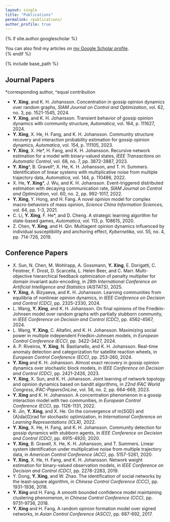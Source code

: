 ```yaml
---
layout: single
title: "Publications"
permalink: /publications/
author_profile: true
---
```


{% if site.author.googlescholar %}
  <div class="wordwrap">You can also find my articles on <a href="{{site.author.googlescholar}}">my Google Scholar profile</a>.</div>
{% endif %}

{% include base_path %}

## Journal Papers

*corresponding author, ^equal contribution
<ul id="customlistjournal" style="counter-reset: elementcounter 10;">

<li> <b>Y. Xing</b>, and K. H. Johansson. Concentration in gossip opinion dynamics over random graphs, <i>SIAM Journal on Control and Optimization</i>, vol. 62, no. 3, pp. 1521-1545, 2024. 
</li>

<li> <b>Y. Xing</b>, and K. H. Johansson. Transient behavior of gossip opinion dynamics with community structure, <i>Automatica</i>, vol. 164, p. 111627, 2024.
</li>

<li>  <b>Y. Xing</b>, X. He, H. Fang, and K. H. Johansson. Community structure recovery and interaction probability estimation for gossip opinion dynamics, <i>Automatica</i>, vol. 154, p. 111105, 2023.
</li>

<li>  <b>Y. Xing</b>, X. He*, H. Fang, and K. H. Johansson. Recursive network estimation for a model with binary-valued states, <i>IEEE Transactions on Automatic
  Control</i>, vol. 68, no. 7, pp. 3872-3887, 2023.
</li>

<li>  <b>Y. Xing</b>^, B. Gravell^, X. He, K. H. Johansson, and T. H. Summers. Identification of linear systems with multiplicative noise from multiple trajectory data, <i>Automatica</i>, vol. 144, p. 110486, 2022.
</li>

<li> X. He,  <b>Y. Xing</b>*, J. Wu, and K. H. Johansson. Event-triggered distributed estimation with decaying communication rate, <i>SIAM Journal on Control and Optimization</i>, vol. 60, no. 2, pp. 992-1017, 2022.
</li>

<li>  <b>Y. Xing</b>, Y. Hong, and H. Fang. A novel opinion model for complex macro-behaviors of mass opinion, <i>Science China Information Sciences</i>, vol. 64, pp. 1-3, 2021.
</li>

<li> C. Li,  <b>Y. Xing</b>, F. He*, and D. Cheng. A strategic learning algorithm for state-based games, <i>Automatica</i>, vol. 113, p. 108615, 2020.
</li>

<li> Z. Chen,  <b>Y. Xing</b>, and H. Qin. Multiagent opinion dynamics influenced by individual susceptibility and anchoring effect, <i>Kybernetika</i>, vol. 55, no. 4, pp. 714-726, 2019.
</li>

</ul>


## Conference Papers

<ul id="customlistconference" style="counter-reset: elementcounter 17;">

<li> X. Sun, N. Chen, M. Wohlrapp, A. Gossmann, <b>Y. Xing</b>, E. Dorigatti, C. Feistner, F. Drost, D. Scarcella, L. Helen Beer, and C. Marr. Multi-objective hierarchical feedback optimization of penalty multiplier for domain invariant auto-encoding, in <i>28th International Conference on Artificial Intelligence and Statistics (AISTATS)</i>, 2025.
</li>

<li> <b>Y. Xing</b>, A. Bizyaeva, and K. H. Johansson. Learning communities from equilibria of nonlinear opinion dynamics, in <i>IEEE Conference on Decision and Control (CDC)</i>, pp. 2325-2330, 2024.
</li>

<li> L. Wang, <b>Y. Xing</b>, and K. H. Johansson. On final opinions of the Friedkin-Johnsen model over random graphs with partially stubborn community, in <i>IEEE Conference on Decision and Control (CDC)</i>, pp. 4562-4567, 2024.
</li>

<li> L. Wang, <b>Y. Xing</b>, C. Altafini, and K. H. Johansson. Maximizing social power in multiple independent Friedkin-Johnsen models, in <i>European Control Conference (ECC)</i>, pp. 3422-3427, 2024.
</li>

<li> A. P. Riveiros, <b>Y. Xing</b>, N. Bastianello, and K. H. Johansson. Real-time anomaly detection and categorization for satellite reaction wheels, in <i>European Control Conference (ECC)</i>, pp. 253-260, 2024.
</li>

<li> <b>Y. Xing</b> and K. H. Johansson. Almost exact recovery in gossip opinion dynamics over stochastic block models, in <i>IEEE Conference on Decision and Control (CDC)</i>, pp. 2421-2426, 2023.
</li>

<li> <b>Y. Xing</b>, X. Sun, and K. H. Johansson. Joint learning of network topology and opinion dynamics based on bandit algorithms, in <i>22nd IFAC World Congress</i>, <i>IFAC-PapersOnLine</i>, vol. 56, no. 2, pp. 664-669, 2023.
</li>

<li> <b>Y. Xing</b> and K. H. Johansson. A concentration phenomenon in a gossip interaction model with two communities, in <i>European Control Conference (ECC)</i>, pp. 1126-1131, 2022.
</li>

<li> R. Jin, <b>Y. Xing</b>, and X. He. On the convergence of m{SGD} and {A}da{G}rad for stochastic optimization, in <i>International Conference on Learning
  Representations (ICLR)</i>, 2022.
</li>

<li> <b>Y. Xing</b>, X. He, H. Fang, and K. H. Johansson. Community detection for gossip dynamics with stubborn agents, in <i>IEEE Conference on Decision and Control (CDC)</i>, pp. 4915-4920, 2020.
</li>

<li> <b>Y. Xing</b>, B. Gravell, X. He, K. H. Johansson, and T. Summers. Linear system identification under multiplicative noise from multiple trajectory data, in <i>American Control Conference (ACC)</i>, pp. 5157-5261, 2020.
</li>

<li> <b>Y. Xing</b>, X. He, H. Fang, and K. H. Johansson. Network weight estimation for binary-valued observation models, in <i>IEEE Conference on Decision and Control (CDC)</i>, pp. 2278-2283, 2019.
</li>

<li> Y. Dong, <b>Y. Xing</b>, and W. Zhao. The identification of social networks by the least-square algorithm, in <i>Chinese Control Conference (CCC)</i>, pp. 1931-1936, 2018.
</li>

<li> <b>Y. Xing</b> and H. Fang. A smooth bounded confidence model maintaining clustering phenomenon, in <i>Chinese Control Conference (CCC)</i>, pp. 9731-9736, 2018.
</li>

<li> <b>Y. Xing</b> and H. Fang. A random opinion formation model over signed networks, in <i>Asian Control Conference (ASCC)</i>, pp. 687-692, 2017.
</li>

</ul>

